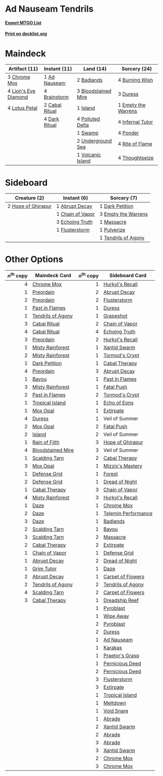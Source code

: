 # Ad Nauseam Tendrils

#### [Export MTGO List](../collection/Ad%20Nauseam%20Tendrils/Ad%20Nauseam%20Tendrils.txt)
#### [Print on decklist.org](http://decklist.org/?deckmain=1%09Ad%20Nauseam%0A2%09Badlands%0A3%09Bloodstained%20Mire%0A4%09Brainstorm%0A4%09Burning%20Wish%0A2%09Cabal%20Ritual%0A3%09Chrome%20Mox%0A4%09Dark%20Ritual%0A3%09Duress%0A1%09Empty%20the%20Warrens%0A4%09Infernal%20Tutor%0A1%09Island%0A4%09Lion's%20Eye%20Diamond%0A4%09Lotus%20Petal%0A4%09Polluted%20Delta%0A4%09Ponder%0A4%09Rite%20of%20Flame%0A1%09Swamp%0A4%09Thoughtseize%0A2%09Underground%20Sea%0A1%09Volcanic%20Island&deckside=1%09Abrupt%20Decay%0A1%09Chain%20of%20Vapor%0A1%09Dark%20Petition%0A3%09Echoing%20Truth%0A3%09Empty%20the%20Warrens%0A1%09Flusterstorm%0A2%09Hope%20of%20Ghirapur%0A1%09Massacre%0A1%09Pulverize%0A1%09Tendrils%20of%20Agony)
# Maindeck

|                                        Artifact (11)                                        |                                      Instant (11)                                      |                                          Land (14)                                           |                                         Sorcery (24)                                         |
|---------------------------------------------------------------------------------------------|----------------------------------------------------------------------------------------|----------------------------------------------------------------------------------------------|----------------------------------------------------------------------------------------------|
|3 [Chrome Mox](http://gatherer.wizards.com/Pages/Card/Details.aspx?multiverseid=413761)      |1 [Ad Nauseam](http://gatherer.wizards.com/Pages/Card/Details.aspx?multiverseid=174915) |2 [Badlands](http://gatherer.wizards.com/Pages/Card/Details.aspx?multiverseid=878)            |4 [Burning Wish](http://gatherer.wizards.com/Pages/Card/Details.aspx?multiverseid=416909)     |
|4 [Lion's Eye Diamond](http://gatherer.wizards.com/Pages/Card/Details.aspx?multiverseid=3255)|4 [Brainstorm](http://gatherer.wizards.com/Pages/Card/Details.aspx?multiverseid=3897)   |3 [Bloodstained Mire](http://gatherer.wizards.com/Pages/Card/Details.aspx?multiverseid=405094)|3 [Duress](http://gatherer.wizards.com/Pages/Card/Details.aspx?multiverseid=14557)            |
|4 [Lotus Petal](http://gatherer.wizards.com/Pages/Card/Details.aspx?multiverseid=420602)     |2 [Cabal Ritual](http://gatherer.wizards.com/Pages/Card/Details.aspx?multiverseid=30564)|1 [Island](http://gatherer.wizards.com/Pages/Card/Details.aspx?multiverseid=439857)           |1 [Empty the Warrens](http://gatherer.wizards.com/Pages/Card/Details.aspx?multiverseid=426587)|
|                                                                                             |4 [Dark Ritual](http://gatherer.wizards.com/Pages/Card/Details.aspx?multiverseid=651)   |4 [Polluted Delta](http://gatherer.wizards.com/Pages/Card/Details.aspx?multiverseid=405104)   |4 [Infernal Tutor](http://gatherer.wizards.com/Pages/Card/Details.aspx?multiverseid=107308)   |
|                                                                                             |                                                                                        |1 [Swamp](http://gatherer.wizards.com/Pages/Card/Details.aspx?multiverseid=439858)            |4 [Ponder](http://gatherer.wizards.com/Pages/Card/Details.aspx?multiverseid=451051)           |
|                                                                                             |                                                                                        |2 [Underground Sea](http://gatherer.wizards.com/Pages/Card/Details.aspx?multiverseid=886)     |4 [Rite of Flame](http://gatherer.wizards.com/Pages/Card/Details.aspx?multiverseid=121217)    |
|                                                                                             |                                                                                        |1 [Volcanic Island](http://gatherer.wizards.com/Pages/Card/Details.aspx?multiverseid=887)     |4 [Thoughtseize](http://gatherer.wizards.com/Pages/Card/Details.aspx?multiverseid=438676)     |


# Sideboard

|                                        Creature (2)                                         |                                        Instant (6)                                        |                                         Sorcery (7)                                          |
|---------------------------------------------------------------------------------------------|-------------------------------------------------------------------------------------------|----------------------------------------------------------------------------------------------|
|2 [Hope of Ghirapur](http://gatherer.wizards.com/Pages/Card/Details.aspx?multiverseid=423821)|1 [Abrupt Decay](http://gatherer.wizards.com/Pages/Card/Details.aspx?multiverseid=456061)  |1 [Dark Petition](http://gatherer.wizards.com/Pages/Card/Details.aspx?multiverseid=398525)    |
|                                                                                             |1 [Chain of Vapor](http://gatherer.wizards.com/Pages/Card/Details.aspx?multiverseid=420701)|3 [Empty the Warrens](http://gatherer.wizards.com/Pages/Card/Details.aspx?multiverseid=426587)|
|                                                                                             |3 [Echoing Truth](http://gatherer.wizards.com/Pages/Card/Details.aspx?multiverseid=405212) |1 [Massacre](http://gatherer.wizards.com/Pages/Card/Details.aspx?multiverseid=21324)          |
|                                                                                             |1 [Flusterstorm](http://gatherer.wizards.com/Pages/Card/Details.aspx?multiverseid=228255)  |1 [Pulverize](http://gatherer.wizards.com/Pages/Card/Details.aspx?multiverseid=19724)         |
|                                                                                             |                                                                                           |1 [Tendrils of Agony](http://gatherer.wizards.com/Pages/Card/Details.aspx?multiverseid=45842) |


# Other Options

|*n*<sup>th</sup> copy|                                       Maindeck Card                                        |*n*<sup>th</sup> copy|                                        Sideboard Card                                        |
|--------------------:|--------------------------------------------------------------------------------------------|--------------------:|----------------------------------------------------------------------------------------------|
|                    4|[Chrome Mox](http://gatherer.wizards.com/Pages/Card/Details.aspx?multiverseid=413761)       |                    1|[Hurkyl's Recall](http://gatherer.wizards.com/Pages/Card/Details.aspx?multiverseid=135260)    |
|                    1|[Preordain](http://gatherer.wizards.com/Pages/Card/Details.aspx?multiverseid=405347)        |                    2|[Abrupt Decay](http://gatherer.wizards.com/Pages/Card/Details.aspx?multiverseid=456061)       |
|                    2|[Preordain](http://gatherer.wizards.com/Pages/Card/Details.aspx?multiverseid=405347)        |                    2|[Flusterstorm](http://gatherer.wizards.com/Pages/Card/Details.aspx?multiverseid=228255)       |
|                    1|[Past in Flames](http://gatherer.wizards.com/Pages/Card/Details.aspx?multiverseid=420748)   |                    1|[Duress](http://gatherer.wizards.com/Pages/Card/Details.aspx?multiverseid=14557)              |
|                    1|[Tendrils of Agony](http://gatherer.wizards.com/Pages/Card/Details.aspx?multiverseid=45842) |                    1|[Grapeshot](http://gatherer.wizards.com/Pages/Card/Details.aspx?multiverseid=426588)          |
|                    3|[Cabal Ritual](http://gatherer.wizards.com/Pages/Card/Details.aspx?multiverseid=30564)      |                    2|[Chain of Vapor](http://gatherer.wizards.com/Pages/Card/Details.aspx?multiverseid=420701)     |
|                    4|[Cabal Ritual](http://gatherer.wizards.com/Pages/Card/Details.aspx?multiverseid=30564)      |                    4|[Echoing Truth](http://gatherer.wizards.com/Pages/Card/Details.aspx?multiverseid=405212)      |
|                    3|[Preordain](http://gatherer.wizards.com/Pages/Card/Details.aspx?multiverseid=405347)        |                    2|[Hurkyl's Recall](http://gatherer.wizards.com/Pages/Card/Details.aspx?multiverseid=135260)    |
|                    1|[Misty Rainforest](http://gatherer.wizards.com/Pages/Card/Details.aspx?multiverseid=405102) |                    1|[Xantid Swarm](http://gatherer.wizards.com/Pages/Card/Details.aspx?multiverseid=413735)       |
|                    2|[Misty Rainforest](http://gatherer.wizards.com/Pages/Card/Details.aspx?multiverseid=405102) |                    1|[Tormod's Crypt](http://gatherer.wizards.com/Pages/Card/Details.aspx?multiverseid=389723)     |
|                    1|[Dark Petition](http://gatherer.wizards.com/Pages/Card/Details.aspx?multiverseid=398525)    |                    1|[Cabal Therapy](http://gatherer.wizards.com/Pages/Card/Details.aspx?multiverseid=413625)      |
|                    4|[Preordain](http://gatherer.wizards.com/Pages/Card/Details.aspx?multiverseid=405347)        |                    3|[Abrupt Decay](http://gatherer.wizards.com/Pages/Card/Details.aspx?multiverseid=456061)       |
|                    1|[Bayou](http://gatherer.wizards.com/Pages/Card/Details.aspx?multiverseid=879)               |                    1|[Past in Flames](http://gatherer.wizards.com/Pages/Card/Details.aspx?multiverseid=420748)     |
|                    3|[Misty Rainforest](http://gatherer.wizards.com/Pages/Card/Details.aspx?multiverseid=405102) |                    1|[Fatal Push](http://gatherer.wizards.com/Pages/Card/Details.aspx?multiverseid=423724)         |
|                    2|[Past in Flames](http://gatherer.wizards.com/Pages/Card/Details.aspx?multiverseid=420748)   |                    2|[Tormod's Crypt](http://gatherer.wizards.com/Pages/Card/Details.aspx?multiverseid=389723)     |
|                    1|[Tropical Island](http://gatherer.wizards.com/Pages/Card/Details.aspx?multiverseid=884)     |                    1|[Echo of Eons](http://gatherer.wizards.com/Pages/Card/Details.aspx?multiverseid=463995)       |
|                    1|[Mox Opal](http://gatherer.wizards.com/Pages/Card/Details.aspx?multiverseid=397719)         |                    1|[Extirpate](http://gatherer.wizards.com/Pages/Card/Details.aspx?multiverseid=370384)          |
|                    4|[Duress](http://gatherer.wizards.com/Pages/Card/Details.aspx?multiverseid=14557)            |                    1|Veil of Summer                                                                                |
|                    2|[Mox Opal](http://gatherer.wizards.com/Pages/Card/Details.aspx?multiverseid=397719)         |                    2|[Fatal Push](http://gatherer.wizards.com/Pages/Card/Details.aspx?multiverseid=423724)         |
|                    2|[Island](http://gatherer.wizards.com/Pages/Card/Details.aspx?multiverseid=439857)           |                    2|Veil of Summer                                                                                |
|                    1|[Rain of Filth](http://gatherer.wizards.com/Pages/Card/Details.aspx?multiverseid=5831)      |                    3|[Hope of Ghirapur](http://gatherer.wizards.com/Pages/Card/Details.aspx?multiverseid=423821)   |
|                    4|[Bloodstained Mire](http://gatherer.wizards.com/Pages/Card/Details.aspx?multiverseid=405094)|                    3|Veil of Summer                                                                                |
|                    1|[Scalding Tarn](http://gatherer.wizards.com/Pages/Card/Details.aspx?multiverseid=405107)    |                    2|[Cabal Therapy](http://gatherer.wizards.com/Pages/Card/Details.aspx?multiverseid=413625)      |
|                    3|[Mox Opal](http://gatherer.wizards.com/Pages/Card/Details.aspx?multiverseid=397719)         |                    1|[Mizzix's Mastery](http://gatherer.wizards.com/Pages/Card/Details.aspx?multiverseid=405304)   |
|                    1|[Defense Grid](http://gatherer.wizards.com/Pages/Card/Details.aspx?multiverseid=45481)      |                    1|[Forest](http://gatherer.wizards.com/Pages/Card/Details.aspx?multiverseid=439860)             |
|                    2|[Defense Grid](http://gatherer.wizards.com/Pages/Card/Details.aspx?multiverseid=45481)      |                    1|[Dread of Night](http://gatherer.wizards.com/Pages/Card/Details.aspx?multiverseid=14580)      |
|                    1|[Cabal Therapy](http://gatherer.wizards.com/Pages/Card/Details.aspx?multiverseid=413625)    |                    3|[Chain of Vapor](http://gatherer.wizards.com/Pages/Card/Details.aspx?multiverseid=420701)     |
|                    4|[Misty Rainforest](http://gatherer.wizards.com/Pages/Card/Details.aspx?multiverseid=405102) |                    3|[Hurkyl's Recall](http://gatherer.wizards.com/Pages/Card/Details.aspx?multiverseid=135260)    |
|                    1|[Daze](http://gatherer.wizards.com/Pages/Card/Details.aspx?multiverseid=189255)             |                    1|[Chrome Mox](http://gatherer.wizards.com/Pages/Card/Details.aspx?multiverseid=413761)         |
|                    2|[Daze](http://gatherer.wizards.com/Pages/Card/Details.aspx?multiverseid=189255)             |                    1|[Telemin Performance](http://gatherer.wizards.com/Pages/Card/Details.aspx?multiverseid=189085)|
|                    3|[Daze](http://gatherer.wizards.com/Pages/Card/Details.aspx?multiverseid=189255)             |                    1|[Badlands](http://gatherer.wizards.com/Pages/Card/Details.aspx?multiverseid=878)              |
|                    2|[Scalding Tarn](http://gatherer.wizards.com/Pages/Card/Details.aspx?multiverseid=405107)    |                    1|[Bayou](http://gatherer.wizards.com/Pages/Card/Details.aspx?multiverseid=879)                 |
|                    3|[Scalding Tarn](http://gatherer.wizards.com/Pages/Card/Details.aspx?multiverseid=405107)    |                    2|[Massacre](http://gatherer.wizards.com/Pages/Card/Details.aspx?multiverseid=21324)            |
|                    2|[Cabal Therapy](http://gatherer.wizards.com/Pages/Card/Details.aspx?multiverseid=413625)    |                    2|[Extirpate](http://gatherer.wizards.com/Pages/Card/Details.aspx?multiverseid=370384)          |
|                    1|[Chain of Vapor](http://gatherer.wizards.com/Pages/Card/Details.aspx?multiverseid=420701)   |                    1|[Defense Grid](http://gatherer.wizards.com/Pages/Card/Details.aspx?multiverseid=45481)        |
|                    1|[Abrupt Decay](http://gatherer.wizards.com/Pages/Card/Details.aspx?multiverseid=456061)     |                    2|[Dread of Night](http://gatherer.wizards.com/Pages/Card/Details.aspx?multiverseid=14580)      |
|                    1|[Grim Tutor](http://gatherer.wizards.com/Pages/Card/Details.aspx?multiverseid=201409)       |                    1|[Daze](http://gatherer.wizards.com/Pages/Card/Details.aspx?multiverseid=189255)               |
|                    2|[Abrupt Decay](http://gatherer.wizards.com/Pages/Card/Details.aspx?multiverseid=456061)     |                    1|[Carpet of Flowers](http://gatherer.wizards.com/Pages/Card/Details.aspx?multiverseid=5858)    |
|                    2|[Tendrils of Agony](http://gatherer.wizards.com/Pages/Card/Details.aspx?multiverseid=45842) |                    2|[Tendrils of Agony](http://gatherer.wizards.com/Pages/Card/Details.aspx?multiverseid=45842)   |
|                    4|[Scalding Tarn](http://gatherer.wizards.com/Pages/Card/Details.aspx?multiverseid=405107)    |                    2|[Carpet of Flowers](http://gatherer.wizards.com/Pages/Card/Details.aspx?multiverseid=5858)    |
|                    3|[Cabal Therapy](http://gatherer.wizards.com/Pages/Card/Details.aspx?multiverseid=413625)    |                    1|[Dreadship Reef](http://gatherer.wizards.com/Pages/Card/Details.aspx?multiverseid=420910)     |
|                     |                                                                                            |                    1|[Pyroblast](http://gatherer.wizards.com/Pages/Card/Details.aspx?multiverseid=4083)            |
|                     |                                                                                            |                    1|[Wipe Away](http://gatherer.wizards.com/Pages/Card/Details.aspx?multiverseid=118911)          |
|                     |                                                                                            |                    2|[Pyroblast](http://gatherer.wizards.com/Pages/Card/Details.aspx?multiverseid=4083)            |
|                     |                                                                                            |                    2|[Duress](http://gatherer.wizards.com/Pages/Card/Details.aspx?multiverseid=14557)              |
|                     |                                                                                            |                    1|[Ad Nauseam](http://gatherer.wizards.com/Pages/Card/Details.aspx?multiverseid=174915)         |
|                     |                                                                                            |                    1|[Karakas](http://gatherer.wizards.com/Pages/Card/Details.aspx?multiverseid=413782)            |
|                     |                                                                                            |                    1|[Praetor's Grasp](http://gatherer.wizards.com/Pages/Card/Details.aspx?multiverseid=218050)    |
|                     |                                                                                            |                    1|[Pernicious Deed](http://gatherer.wizards.com/Pages/Card/Details.aspx?multiverseid=442201)    |
|                     |                                                                                            |                    2|[Pernicious Deed](http://gatherer.wizards.com/Pages/Card/Details.aspx?multiverseid=442201)    |
|                     |                                                                                            |                    3|[Flusterstorm](http://gatherer.wizards.com/Pages/Card/Details.aspx?multiverseid=228255)       |
|                     |                                                                                            |                    3|[Extirpate](http://gatherer.wizards.com/Pages/Card/Details.aspx?multiverseid=370384)          |
|                     |                                                                                            |                    1|[Tropical Island](http://gatherer.wizards.com/Pages/Card/Details.aspx?multiverseid=884)       |
|                     |                                                                                            |                    1|[Meltdown](http://gatherer.wizards.com/Pages/Card/Details.aspx?multiverseid=10466)            |
|                     |                                                                                            |                    1|[Void Snare](http://gatherer.wizards.com/Pages/Card/Details.aspx?multiverseid=383429)         |
|                     |                                                                                            |                    1|[Abrade](http://gatherer.wizards.com/Pages/Card/Details.aspx?multiverseid=430772)             |
|                     |                                                                                            |                    2|[Xantid Swarm](http://gatherer.wizards.com/Pages/Card/Details.aspx?multiverseid=413735)       |
|                     |                                                                                            |                    2|[Abrade](http://gatherer.wizards.com/Pages/Card/Details.aspx?multiverseid=430772)             |
|                     |                                                                                            |                    3|[Abrade](http://gatherer.wizards.com/Pages/Card/Details.aspx?multiverseid=430772)             |
|                     |                                                                                            |                    3|[Xantid Swarm](http://gatherer.wizards.com/Pages/Card/Details.aspx?multiverseid=413735)       |
|                     |                                                                                            |                    2|[Chrome Mox](http://gatherer.wizards.com/Pages/Card/Details.aspx?multiverseid=413761)         |
|                     |                                                                                            |                    3|[Chrome Mox](http://gatherer.wizards.com/Pages/Card/Details.aspx?multiverseid=413761)         |

